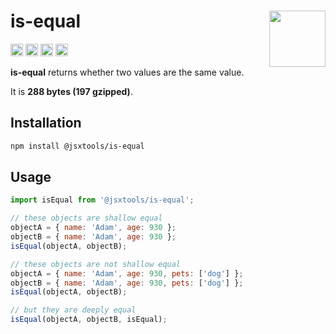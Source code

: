 # is-equal [<img src="https://avatars.githubusercontent.com/u/52989093" alt="" width="90" height="90" align="right">][monorepo]

[<img alt="npm version" src="https://img.shields.io/npm/v/@jsxtools/is-equal.svg" height="20">](https://www.npmjs.com/package/@jsxtools/is-equal)
[<img alt="build status" src="https://img.shields.io/travis/jsxtools/monorepo/master.svg" height="20">](https://travis-ci.org/jsxtools/monorepo/is-equal)
[<img alt="issue tracker" src="https://img.shields.io/github/issues/jsxtools/monorepo/is-equal.svg" height="20">](https://github.com/jsxtools/monorepo/issues?q=is:issue+is:open+label:is-equal)
[<img alt="pull requests" src="https://img.shields.io/github/issues-pr/jsxtools/monorepo/is-equal.svg" height="20">](https://github.com/jsxtools/monorepo/pulls?q=is:pr+is:open+label:is-equal)

**is-equal** returns whether two values are the same value.

It is <strong size>288 bytes (197 gzipped)</strong>.

## Installation

```sh
npm install @jsxtools/is-equal
```

## Usage

```js
import isEqual from '@jsxtools/is-equal';

// these objects are shallow equal
objectA = { name: 'Adam', age: 930 };
objectB = { name: 'Adam', age: 930 };
isEqual(objectA, objectB);

// these objects are not shallow equal
objectA = { name: 'Adam', age: 930, pets: ['dog'] };
objectB = { name: 'Adam', age: 930, pets: ['dog'] };
isEqual(objectA, objectB);

// but they are deeply equal
isEqual(objectA, objectB, isEqual);
```

[monorepo]: https://github.com/jsxtools/monorepo
